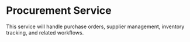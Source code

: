 # Procurement Service

This service will handle purchase orders, supplier management, inventory tracking, and related workflows. 